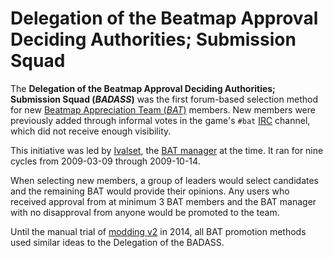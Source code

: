 # Delegation of the Beatmap Approval Deciding Authorities; Submission Squad

The **Delegation of the Beatmap Approval Deciding Authorities; Submission Squad (*BADASS*)** was the first forum-based selection method for new [Beatmap Appreciation Team (*BAT*)](/wiki/Modding/Beatmap_Appreciation_Team) members. New members were previously added through informal votes in the game's `#bat` [IRC](/wiki/Internet_Relay_Chat) channel, which did not receive enough visibility.

This initiative was led by [Ivalset](https://osu.ppy.sh/users/827), the [BAT manager](/wiki/Modding/BAT_Managers) at the time. It ran for nine cycles from 2009-03-09 through 2009-10-14.

When selecting new members, a group of leaders would select candidates and the remaining BAT would provide their opinions. Any users who received approval from at minimum 3 BAT members and the BAT manager with no disapproval from anyone would be promoted to the team.

Until the manual trial of [modding v2](/wiki/Beatmap_Discussion) in 2014, all BAT promotion methods used similar ideas to the Delegation of the BADASS.
